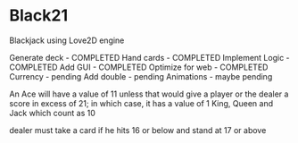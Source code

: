 # Black21
Blackjack using Love2D engine

Generate deck - COMPLETED
Hand cards - COMPLETED
Implement Logic - COMPLETED
Add GUI - COMPLETED
Optimize for web - COMPLETED
Currency - pending
Add double - pending
Animations - maybe pending



An Ace will have a value of 11 unless that would give a player or the dealer a score in excess of 21; in which case, it has a value of 1
King, Queen and Jack which count as 10

dealer must take a card if he hits 16 or below and stand at 17 or above